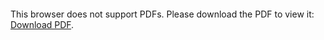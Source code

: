 <object data="/assets/Sachin_CV.pdf" type="application/pdf" width="700px" height="700px">
    <embed src="/assets/Sachin_CV.pdf">
        <p>This browser does not support PDFs. Please download the PDF to view it: <a href="/assets/Sachin_CV.pdf">Download PDF</a>.</p>
    </embed>
</object>